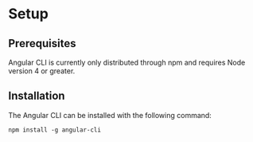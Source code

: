 # Setup

## Prerequisites

Angular CLI is currently only distributed through npm and requires Node version 4 or greater.

## Installation

The Angular CLI can be installed with the following command:

`npm install -g angular-cli`
